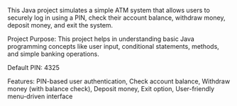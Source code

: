 This Java project simulates a simple ATM system that allows users to securely log in using a PIN, check their account balance, withdraw money, deposit money, and exit the system.

Project Purpose:
This project helps in understanding basic Java programming concepts like user input, conditional statements, methods, and simple banking operations.

Default PIN: 4325

Features:
PIN-based user authentication,
Check account balance,
Withdraw money (with balance check),
Deposit money,
Exit option,
User-friendly menu-driven interface
